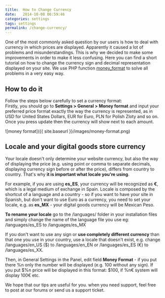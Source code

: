 ```yaml
---
title:  How to Change Currency
date:   2014-10-08 06:59:46
categories: settings
tags: settings
permalink: /change-currency/
---
```

One of the most commonly asked question by our users is how to deal with currency in which prices are displayed. Apparently it caused a lot of problems and misunderstandings. This is why we decided to make some improvements in order to make it less confusing. Here you can find a short tutorial on how to change the currency sign and decimal representation displayed on your site. We use PHP function [money_format](http://php.net/manual/en/function.money-format.php) to solve all problems in a very easy way.

## How to do it

Follow the steps below carefully to set a currency format:<br>
Firstly, you should go to **Settings > General > Money format** and input your preferred price format exactly the way the currency is represented, as in USD for United States Dollars, EUR for Euro, PLN for Polish Zloty and so on. Once you press update then the currency will show next to each amount.

![money format]({{ site.baseurl }}/images/money-format.png)

## Locale and your digital goods store currency

Your locale doesn't only determine your website currency, but also the way of displaying the price (e.g. using point or comma to separate decimals, displaying currency sign before or after the price), differs from country to country. That's why **it is important what locale you're using**.

For example, if you are using **es_ES**, your currency will be recognized as **€**, which is a legal medium of exchange in Spain. Locale is composed by the shortcut of a language and a country - so if you want to have your site in Spanish, but don't want to use Euro as a currency, you need to set your locale, e.g. as **es_MX** - your digital goods currency will be Mexican Peso.

**To rename your locale** go to the /languages/ folder in your installation files and simply change the name of the language file you use eg: /languages/es_ES to /languages/es_MX

If you don't want to use any sign or **use completely different currency** than that one you use in your country, use a locale that doesn't exist, e.g. change /languages/en_US ($) to /languages/en_EN or /languages/es_ES (€) to /languages/es_XX.

Then, in General Settings in the Panel, edit field **Money Format** - if you put there %n only the number will be displayed (e.g. 100 without any sign). If you put $%n price will be displayed in this format: $100, if %n€ system will display 100€ etc.

We hope that our tips are useful for you. when you need support, feel free to post at our forums or send us a support ticket.





